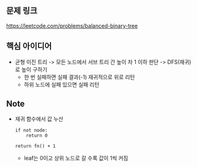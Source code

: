 ## 문제 링크
https://leetcode.com/problems/balanced-binary-tree

## 핵심 아이디어
- 균형 이진 트리 -> 모든 노드에서 서브 트리 간 높이 차 1 이하 판단 -> DFS(재귀)로 높이 구하기
  - 한 번 실패하면 실패 결과(-1) 재귀적으로 위로 리턴
  - 하위 노드에 실패 있으면 실패 리턴

## Note
- 재귀 함수에서 값 누산 
    ```
    if not node:
        return 0  
  
    return fn() + 1
    ```
    - leaf는 0이고 상위 노드로 갈 수록 값이 1씩 커짐